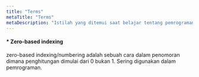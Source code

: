 ```yaml
---
title: "Terms"
metaTitle: "Terms"
metaDescription: "Istilah yang ditemui saat belajar tentang pemrograman"
---
```


#### * Zero-based indexing
zero-based indexing/numbering adalah sebuah cara dalam penomoran dimana penghitungan dimulai dari 0 bukan 1. Sering digunakan dalam pemrograman.
